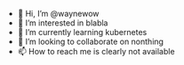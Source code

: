 - 👋 Hi, I’m @waynewow
- 👀 I’m interested in blabla
- 🌱 I’m currently learning kubernetes
- 💞️ I’m looking to collaborate on nonthing
- 📫 How to reach me is clearly not available

<!---
waynewow/waynewow is a ✨ special ✨ repository because its `README.md` (this file) appears on your GitHub profile.
You can click the Preview link to take a look at your changes.
--->

